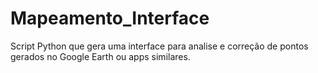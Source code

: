 # Mapeamento_Interface
Script Python que gera uma interface para analise e correção de pontos gerados no Google Earth ou apps similares.

